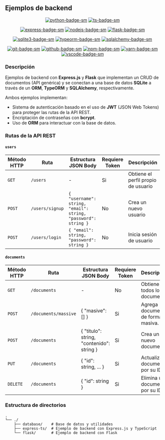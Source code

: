 ## Ejemplos de backend

<div align="center">

[![python-badge-sm]][python-web] [![ts-badge-sm]][ts-web]

[![express-badge-sm]][express-web] [![nodejs-badge-sm]][nodejs-web] [![flask-badge-sm]][flask-web]

[![sqlite3-badge-sm]][sqlite3-web] [![typeorm-badge-sm]][typeorm-web] [![sqlalchemy-badge-sm]][sqlalchemy-web]

[![git-badge-sm]][git-web] [![github-badge-sm]][github-web] [![npm-badge-sm]][npm-web] [![yarn-badge-sm]][yarn-web] [![vscode-badge-sm]][vscode-web]

</div>

### Descripción

Ejemplos de backend con **Express.js** y **Flask** que implementan un CRUD de documentos (API genérica) y se conectan a una base de datos **SQLite** a través de un **ORM**, **TypeORM** y **SQLAlchemy**, respectivamente.

Ambos ejemplos implementan:

- Sistema de autenticación basado en el uso de **JWT** (JSON Web Tokens) para proteger las rutas de la API REST.
- Encriptación de contraseñas con **bcrypt**.
- Uso de **ORM** para interactuar con la base de datos.

### Rutas de la API REST

#### `users`

| Método HTTP | Ruta            | Estructura JSON Body                                          | Requiere Token | Descripción                         |
| ----------- | --------------- | ------------------------------------------------------------- | -------------- | ----------------------------------- |
| `GET`       | `/users`        | -                                                             | Si             | Obtiene el perfil propio de usuario |
| `POST`      | `/users/signup` | `{ "username": string, "email": string, "password": string }` | No             | Crea un nuevo usuario               |
| `POST`      | `/users/login`  | `{ "email": string, "password": string }`                     | No             | Inicia sesión de usuario            |

#### `documents`

| Método HTTP | Ruta                 | Estructura JSON Body                      | Requiere Token | Descripción                        |
| ----------- | -------------------- | ----------------------------------------- | -------------- | ---------------------------------- |
| `GET`       | `/documents`         | -                                         | No             | Obtiene todos los documentos       |
| `POST`      | `/documents/massive` | { "masive": [] }                          | Si             | Agrega documentos de forma masiva. |
| `POST`      | `/documents`         | { "titulo": string, "contenido": string } | Si             | Crea un nuevo documento            |
| `PUT`       | `/documents`         | { "id": string, ... }                     | Si             | Actualiza un documento por su ID   |
| `DELETE`    | `/documents`         | { "id": string }                          | Si             | Elimina un documento por su ID     |

### Estructura de directorios

```
.
└── ./
    ├── database/    # Base de datos y utilidades
    ├── express-ts/  # Ejemplo de backend con Express.js y TypeScript
    └── flask/       # Ejemplo de backend con Flask
```

[ts-badge-sm]: https://img.shields.io/badge/TypeScript-3178C6?logo=typescript&logoColor=fff&style=flat
[ts-web]: https://www.typescriptlang.org/
[nodejs-badge-sm]: https://img.shields.io/badge/Node.js-339933?logo=node.js&logoColor=fff&style=flat
[nodejs-web]: https://nodejs.org/
[express-badge-sm]: https://img.shields.io/badge/Express.js-000000?logo=express&logoColor=fff&style=flat
[express-web]: https://expressjs.com/
[git-badge-sm]: https://img.shields.io/badge/Git-F05032?logo=git&logoColor=fff&style=flat
[git-web]: https://git-scm.com/
[github-badge-sm]: https://img.shields.io/badge/GitHub-181717?logo=github&logoColor=fff&style=flat
[github-web]: https://github.com
[npm-badge-sm]: https://img.shields.io/badge/npm-CB3837?logo=npm&logoColor=fff&style=flat
[npm-web]: https://www.npmjs.com/
[yarn-badge-sm]: https://img.shields.io/badge/Yarn-2C8EBB?logo=yarn&logoColor=fff&style=flat
[yarn-web]: https://yarnpkg.com/
[vscode-badge-sm]: https://img.shields.io/badge/Visual_Studio_Code-007ACC?logo=visual-studio-code&logoColor=fff&style=flat
[vscode-web]: https://code.visualstudio.com/
[ionic-badge-sm]: https://img.shields.io/badge/Ionic-3880FF?logo=ionic&logoColor=fff&style=flat
[ionic-web]: https://ionicframework.com/
[ios-development-badge-sm]: https://img.shields.io/badge/iOS_Development-000000?logo=ios&logoColor=fff&style=flat
[ios-development-web]: https://developer.apple.com/ios/
[android-development-badge-sm]: https://img.shields.io/badge/Android_Development-3DDC84?logo=android&logoColor=fff&style=flat
[android-development-web]: https://developer.android.com/
[sqlite3-badge-sm]: https://img.shields.io/badge/SQLite-003B57?logo=sqlite&logoColor=fff&style=flat
[sqlite3-web]: https://www.sqlite.org/index.html
[typeorm-badge-sm]: https://img.shields.io/badge/TypeORM-F37626?logo=typeorm&logoColor=fff&style=flat
[typeorm-web]: https://typeorm.io/
[sqlalchemy-badge-sm]: https://img.shields.io/badge/SQLAlchemy-333?logo=sqlalchemy&logoColor=fff&style=flat
[sqlalchemy-web]: https://www.sqlalchemy.org/
[flask-badge-sm]: https://img.shields.io/badge/Flask-000?logo=flask&logoColor=fff&style=flat
[flask-web]: https://flask.palletsprojects.com/
[python-badge-sm]: https://img.shields.io/badge/Python-3776AB?logo=python&logoColor=fff&style=flat
[python-web]: https://www.python.org/
